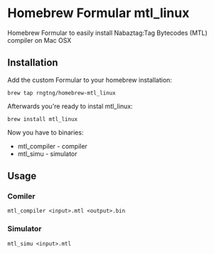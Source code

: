 # Homebrew Formular mtl_linux
Homebrew Formular to easily install Nabaztag:Tag Bytecodes (MTL) compiler on Mac OSX

## Installation

Add the custom Formular to your homebrew installation:

```
brew tap rngtng/homebrew-mtl_linux
```


Afterwards you're ready to instal mtl_linux:

```
brew install mtl_linux
```

Now you have to binaries:
  * mtl_compiler - compiler
  * mtl_simu - simulator


## Usage

### Comiler

```
mtl_compiler <input>.mtl <output>.bin
```

### Simulator
```
mtl_simu <input>.mtl
```
